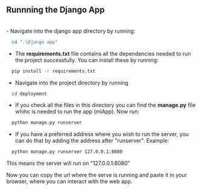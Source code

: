 ## <b> Runnning the Django App</b>
<br>
- Navigate into the django app directory by running:

```bash
  cd ".\Django app"
```

- The **requirements.txt** file contains all the dependencies needed to run the project successfully. You can install these by running:
```bash
  pip install -r requirements.txt
```

- Navigate into the project directory by running 
```bash
  cd deployment
```
- If you check all the files in this directory you can find the **manage.py** file  whihc is needed to run the app (mlApp). Now run:

```bash
  python manage.py runserver
```

- If you have a preferred address where you wish to run the server, you can do that by adding the address after "runserver". Example:<br>
```bash
  python manage.py runserver 127.0.0.1:8080
```
This means the server will run on "127.0.0.1:8080"

Now you can copy the url where the serve is running and paste it in your browser, where you can interact with the web app.  






